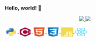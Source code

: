 ### Hello, world! 👋

<div align="center">
  <a href="https://github.com/mzchael">
  <img height="180em" src="https://github-readme-stats.vercel.app/api?username=mzchael&show_icons=true&theme=dracula&include_all_commits=true&count_private=true"/>
  <img height="180em" src="https://github-readme-stats.vercel.app/api/top-langs/?username=mzchael&layout=compact&langs_count=7&theme=dracula"/>
</div>

<div style="display: inline_block"><br>
  <img align="center" alt="mzchael-Python" height="30" width="40" src="https://raw.githubusercontent.com/devicons/devicon/master/icons/python/python-original.svg">
  <img align="center" alt="mzchael-Python" height="30" width="40" src="https://raw.githubusercontent.com/devicons/devicon/master/icons/cplusplus/cplusplus-plain.svg">
  <img align="center" alt="mzchael-HTML" height="30" width="40" src="https://raw.githubusercontent.com/devicons/devicon/master/icons/html5/html5-original.svg">
  <img align="center" alt="mzchael-CSS" height="30" width="40" src="https://raw.githubusercontent.com/devicons/devicon/master/icons/css3/css3-original.svg">
  <img align="center" alt="mzchael-Js" height="30" width="40" src="https://raw.githubusercontent.com/devicons/devicon/master/icons/javascript/javascript-plain.svg">
  <img align="center" alt="mzchael-React" height="30" width="40" src="https://raw.githubusercontent.com/devicons/devicon/master/icons/react/react-original.svg">
</div>
